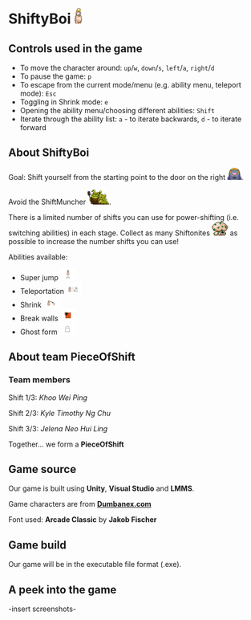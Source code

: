 # ShiftyBoi ![alt text](https://github.com/SanBaiKuai/SanBaiKuai/blob/master/Assets/Sprites/shiftyboi_for_github.png "ShiftyBoi")


## Controls used in the game
* To move the character around: `up`/`w`, `down`/`s`, `left`/`a`, `right`/`d`
* To pause the game: `p`
* To escape from the current mode/menu (e.g. ability menu, teleport mode): `Esc`
* Toggling in Shrink mode: `e`
* Opening the ability menu/choosing different abilities: `Shift`
* Iterate through the ability list: `a` - to iterate backwards, `d` - to iterate forward

## About ShiftyBoi
Goal: Shift yourself from the starting point to the door on the right <img src="https://github.com/SanBaiKuai/SanBaiKuai/blob/master/Assets/Sprites/s_them_pod.png" height="24" alt="Door">.

Avoid the ShiftMuncher ![alt text](https://github.com/SanBaiKuai/SanBaiKuai/blob/master/Assets/Sprites/shiftmuncher%20for%20github.png "ShiftMuncher").

There is a limited number of shifts you can use for power-shifting (i.e. switching abilities) in each stage. Collect as many Shiftonites ![alt text](https://github.com/SanBaiKuai/SanBaiKuai/blob/master/Assets/Sprites/s_bleegaunt_move.png "Shiftonite") as possible to increase the number shifts you can use!

Abilities available:
* Super jump <img src="https://github.com/SanBaiKuai/SanBaiKuai/blob/master/Assets/Sprites/super_jump.png" height="24" alt="Super Jump">
* Teleportation <img src="https://github.com/SanBaiKuai/SanBaiKuai/blob/master/Assets/Sprites/teleport.png" height="24" alt="Teleportation">
* Shrink <img src="https://github.com/SanBaiKuai/SanBaiKuai/blob/master/Assets/Sprites/shrink.png" height="24" alt="Shrink">
* Break walls <img src="https://github.com/SanBaiKuai/SanBaiKuai/blob/master/Assets/Sprites/break_wall.png" height="24" alt="Break Walls">
* Ghost form <img src="https://github.com/SanBaiKuai/SanBaiKuai/blob/master/Assets/Sprites/ghost.png" height="24" alt="Ghost Form">

## About team PieceOfShift
### Team members
Shift 1/3: *Khoo Wei Ping*

Shift 2/3: *Kyle Timothy Ng Chu*

Shift 3/3: *Jelena Neo Hui Ling*

Together... we form a **PieceOfShift**

## Game source
Our game is built using **Unity**, **Visual Studio** and **LMMS**.

Game characters are from **[Dumbanex.com](http://www.dumbmanex.com/bynd_freestuff.html)**

Font used: **Arcade Classic** by **Jakob Fischer**

## Game build
Our game will be in the executable file format (.exe).

## A peek into the game
-insert screenshots-
